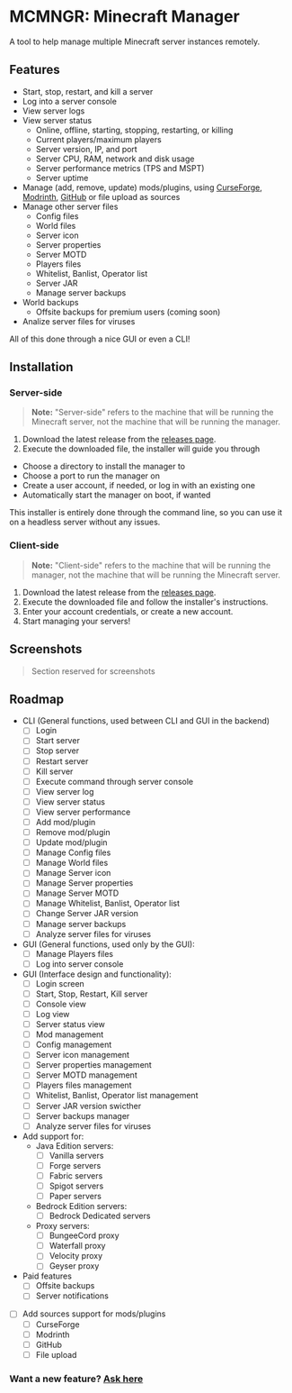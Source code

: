 # MCMNGR: Minecraft Manager

A tool to help manage multiple Minecraft server instances remotely.

## Features

- Start, stop, restart, and kill a server
- Log into a server console
- View server logs
- View server status
  - Online, offline, starting, stopping, restarting, or killing
  - Current players/maximum players
  - Server version, IP, and port
  - Server CPU, RAM, network and disk usage
  - Server performance metrics (TPS and MSPT)
  - Server uptime
- Manage (add, remove, update) mods/plugins, using [CurseForge](https://www.curseforge.com/), [Modrinth](https://modrinth.com/), [GitHub](https://github.com) or file upload as sources
- Manage other server files
  - Config files
  - World files
  - Server icon
  - Server properties
  - Server MOTD
  - Players files
  - Whitelist, Banlist, Operator list
  - Server JAR
  - Manage server backups
- World backups
  - Offsite backups for premium users (coming soon)
- Analize server files for viruses

All of this done through a nice GUI or even a CLI!

## Installation

### Server-side

> **Note:** "Server-side" refers to the machine that will be running the Minecraft server, not the machine that will be running the manager.

1. Download the latest release from the [releases page](/releases).
2. Execute the downloaded file, the installer will guide you through
  - Choose a directory to install the manager to
  - Choose a port to run the manager on
  - Create a user account, if needed, or log in with an existing one
  - Automatically start the manager on boot, if wanted

This installer is entirely done through the command line, so you can use it on a headless server without any issues.

### Client-side

> **Note:** "Client-side" refers to the machine that will be running the manager, not the machine that will be running the Minecraft server.

1. Download the latest release from the [releases page](https://github.com/Ar7hurz1nh0/mcmngr/releases).
2. Execute the downloaded file and follow the installer's instructions.
3. Enter your account credentials, or create a new account.
4. Start managing your servers!

## Screenshots

> Section reserved for screenshots

## Roadmap

- CLI (General functions, used between CLI and GUI in the backend)
  - [ ] Login
  - [ ] Start server
  - [ ] Stop server
  - [ ] Restart server
  - [ ] Kill server
  - [ ] Execute command through server console
  - [ ] View server log
  - [ ] View server status
  - [ ] View server performance
  - [ ] Add mod/plugin
  - [ ] Remove mod/plugin
  - [ ] Update mod/plugin
  - [ ] Manage Config files
  - [ ] Manage World files
  - [ ] Manage Server icon
  - [ ] Manage Server properties
  - [ ] Manage Server MOTD
  - [ ] Manage Whitelist, Banlist, Operator list
  - [ ] Change Server JAR version
  - [ ] Manage server backups
  - [ ] Analyze server files for viruses
- GUI (General functions, used only by the GUI):
  - [ ] Manage Players files
  - [ ] Log into server console
- GUI (Interface design and functionality):
  - [ ] Login screen
  - [ ] Start, Stop, Restart, Kill server
  - [ ] Console view
  - [ ] Log view
  - [ ] Server status view
  - [ ] Mod management
  - [ ] Config management
  - [ ] Server icon management
  - [ ] Server properties management
  - [ ] Server MOTD management
  - [ ] Players files management
  - [ ] Whitelist, Banlist, Operator list management
  - [ ] Server JAR version swicther
  - [ ] Server backups manager
  - [ ] Analyze server files for viruses
- Add support for:
  - Java Edition servers:
    - [ ] Vanilla servers
    - [ ] Forge servers
    - [ ] Fabric servers
    - [ ] Spigot servers
    - [ ] Paper servers
  - Bedrock Edition servers:
    - [ ] Bedrock Dedicated servers
  - Proxy servers:
    - [ ] BungeeCord proxy
    - [ ] Waterfall proxy
    - [ ] Velocity proxy
    - [ ] Geyser proxy
- Paid features
  - [ ] Offsite backups
  - [ ] Server notifications
- [ ] Add sources support for mods/plugins
  - [ ] CurseForge
  - [ ] Modrinth
  - [ ] GitHub
  - [ ] File upload

### Want a new feature? [Ask here](https://github.com/Ar7hurz1nh0/mcmngr/issues/new?assignees=&labels=enhancement&template=feature_request.md&title=[REQUEST]+Your+idea+here)
